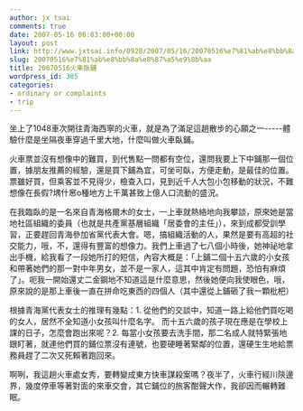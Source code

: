 ```yaml
---
author: jx tsai
comments: true
date: 2007-05-16 06:03:00+00:00
layout: post
link: http://www.jxtsai.info/0928/2007/05/16/20070516%e7%81%ab%e8%bb%8a%e8%87%a5%e9%8b%aa/
slug: 20070516%e7%81%ab%e8%bb%8a%e8%87%a5%e9%8b%aa
title: 20070516火車臥鋪
wordpress_id: 385
categories:
- ordinary or complaints
- trip
---
```


坐上了1048車次開往青海西寧的火車，就是為了滿足這趟散步的心願之一-----體驗什麼是坐隔夜車穿過千里大地，什麼叫做火車臥鋪。  
  
火車票並沒有想像中的難買，到代售點一問都有空位，還問我要上下中鋪那一個位置，據朋友推薦的經驗，還是買下鋪為宜，可坐可臥，方便走動，是最佳的位置。票雖好買，但乘客並不見得少，檢查入口，見到近千人大包小包移動的狀況，不難想像在長假?堣什窸o種地方上千萬甚致上億人口流動的盛況。  
  
在我臨臥的是一名來自青海格爾木的女士，一上車就熱絡地向我攀談，原來她是當地社區組織的委員（也就是共產黨基層組織「居委會的主任」），來到成都受訓學習，正要趕回青海參加省黨代表大會。嗯，搞組織活動的人，果然是要有高超的社交能力，哦，不，還得有豐富的想像力。我們上車過了七八個小時後，她神祕地拿出手機，給我看了一段她所打的短信，內容大概是：「上鋪二個十五六歲的小女孩和帶著她們的那一對中年男女，並不是一家人，這其中肯定有問題，恐怕有麻煩了」。呃我一開始還丈二金鋼地不知道這是什麼意思，然後她便向我使眼色，哦，原來說的是那上車後一直在拼命吃東西的四個人（其中還從上鋪砸了我一顆枇杷）  
  
根據青海黨代表女士的推理有幾點：1. 從他們的交談中，知道一路上給他們買吃喝的女人，居然不全知道小女孩叫什麼名字。 而十五六歲的孩子現在應是在學校上課的日子，怎麼會跑出來呢？2. 每當小女孩要去洗手間，那二名成人就特緊張地跟盯著，就連他們買的鋪位票沒有連號，也要硬睡著緊鄰的位置，還硬生生地給票務員趕了二次又死賴著跑回來。  
  
啊咧，我這趟火車處女秀，要轉變成東方快車謀殺案嗎？夜半了，火車行經川陝邊界，幾度停車等著對面的來車交會，其它鋪位的旅客酣聲大作，我卻因而輾轉難眠。
